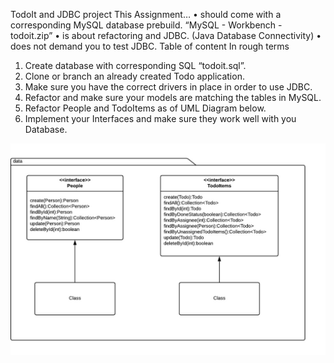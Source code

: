 TodoIt and JDBC project
This Assignment…
• should come with a corresponding MySQL database prebuild. “MySQL - Workbench - todoit.zip”
• is about refactoring and JDBC. (Java Database Connectivity)
• does not demand you to test JDBC.
Table of content
In rough terms
1. Create database with corresponding SQL “todoit.sql”.
2. Clone or branch an already created Todo application.
3. Make sure you have the correct drivers in place in order to use JDBC.
4. Refactor and make sure your models are matching the tables in MySQL.
5. Refactor People and TodoItems as of UML Diagram below.
6. Implement your Interfaces and make sure they work well with you Database.

![img.png](images%2Fimg.png)


